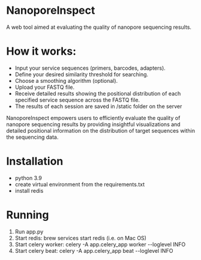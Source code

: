 # NanoporeInspect
A web tool aimed at evaluating the quality of nanopore sequencing results.

# How it works:
- Input your service sequences (primers, barcodes, adapters).
- Define your desired similarity threshold for searching.
- Choose a smoothing algorithm (optional).
- Upload your FASTQ file.
- Receive detailed results showing the positional distribution of each specified service sequence across the FASTQ file.
- The results of each session are saved in /static folder on the server

NanoporeInspect empowers users to efficiently evaluate the quality of nanopore sequencing results by providing insightful visualizations and detailed positional information on the distribution of target sequences within the sequencing data.

# Installation
- python 3.9
- create virtual environment from the requirements.txt
- install redis

# Running
1) Run app.py
2) Start redis: brew services start redis (i.e. on Mac OS)
2) Start celery worker: celery -A app.celery_app worker --loglevel INFO
3) Start celery beat: celery -A app.celery_app beat --loglevel INFO